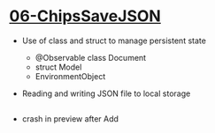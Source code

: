 # [06-ChipsSaveJSON](https://github.com/mobilelabclass-itp/06-ChipsSaveJSON.git)

- Use of class and struct to manage persistent state
    - @Observable class Document
    - struct Model
    - EnvironmentObject
    
- Reading and writing JSON file to local storage


##

- crash in preview after Add


